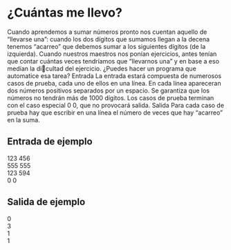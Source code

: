 # ¿Cuántas me llevo?

Cuando aprendemos a sumar números pronto nos cuentan aquello de “llevarse una”: cuando los
dos dígitos que sumamos llegan a la decena tenemos “acarreo” que debemos sumar a los siguientes
dígitos (de la izquierda).
Cuando nuestros maestros nos ponían ejercicios, antes tenían que contar cuántas veces tendríamos que “llevarnos una” y en base a eso medían la dicultad del ejercicio.
¿Puedes hacer un programa que automatice esa tarea?
Entrada
La entrada estará compuesta de numerosos casos de prueba, cada uno de ellos en una línea.
En cada línea apareceran dos números positivos separados por un espacio. Se garantiza que los
números no tendrán más de 1000 dígitos.
Los casos de prueba terminan con el caso especial 0 0, que no provocará salida.
Salida
Para cada caso de prueba hay que escribir en una línea el número de veces que hay “acarreo”
en la suma.

## Entrada de ejemplo

123 456  
555 555  
123 594  
0 0

## Salida de ejemplo

0  
3  
1  
1
